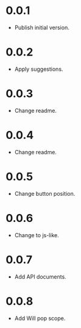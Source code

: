 # 0.0.1

  * Publish initial version.

# 0.0.2

  * Apply suggestions.

# 0.0.3

  * Change readme.

# 0.0.4

  * Change readme.

# 0.0.5

  * Change button position.

# 0.0.6

  * Change to js-like.

# 0.0.7

  * Add API documents.

# 0.0.8

  * Add Will pop scope.

